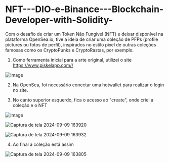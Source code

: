 # NFT---DIO-e-Binance---Blockchain-Developer-with-Solidity-

Com o desafio de criar um Token Não Fungível (NFT) e deixar disponível na plataforma OpenSea.io, tive a ideia de criar uma coleção de PFPs (profile pictures ou fotos de perfil), inspirados no estilo pixel de outras coleções famosas como os CryptoPunks e CryptoRastas, por exemplo. 

1. Como ferramenta inicial para a arte original, utilizei o site <https://www.piskelapp.com//> 

![image](https://github.com/user-attachments/assets/1af958f0-7343-4775-8a69-ab90fd572911)


2. Na OpenSea, foi necessário conectar uma hotwallet para realizar o login no site.


3. No canto superior esquerdo, fica o acesso ao "create", onde criei a coleção e o NFT
   
![image](https://github.com/user-attachments/assets/930e657d-d877-4044-938b-e14da49dfa30)


![Captura de tela 2024-09-09 163920](https://github.com/user-attachments/assets/804c4959-96e9-4231-9421-72688e296f8b)

![Captura de tela 2024-09-09 163932](https://github.com/user-attachments/assets/3ee87304-24f2-49e3-afbb-deb4e19cea97)


4. Ao final a coleção está assim
   
![Captura de tela 2024-09-09 163805](https://github.com/user-attachments/assets/bdb2147c-8602-4ce9-8f29-8ccf326d5552)

